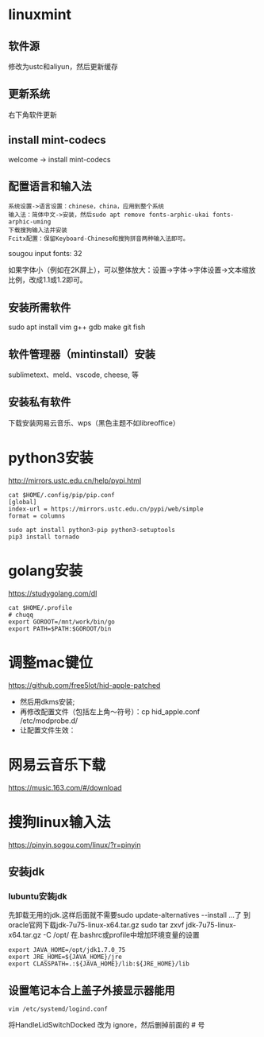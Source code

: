 # linuxmint

## 软件源

修改为ustc和aliyun，然后更新缓存

## 更新系统

右下角软件更新

## install mint-codecs

welcome -> install mint-codecs

## 配置语言和输入法

    系统设置->语言设置：chinese，china，应用到整个系统
    输入法：简体中文->安装，然后sudo apt remove fonts-arphic-ukai fonts-arphic-uming
    下载搜狗输入法并安装
    Fcitx配置：保留Keyboard-Chinese和搜狗拼音两种输入法即可。
    
sougou input fonts: 32

如果字体小（例如在2K屏上），可以整体放大：设置->字体->字体设置->文本缩放比例，改成1.1或1.2即可。

## 安装所需软件

sudo apt install vim g++ gdb make git fish

## 软件管理器（mintinstall）安装

sublimetext、meld、vscode, cheese, 等

## 安装私有软件

下载安装网易云音乐、wps（黑色主题不如libreoffice）

# python3安装

http://mirrors.ustc.edu.cn/help/pypi.html

    cat $HOME/.config/pip/pip.conf
    [global]
    index-url = https://mirrors.ustc.edu.cn/pypi/web/simple
    format = columns

    sudo apt install python3-pip python3-setuptools
    pip3 install tornado

# golang安装

https://studygolang.com/dl

    cat $HOME/.profile
    # chuqq
    export GOROOT=/mnt/work/bin/go
    export PATH=$PATH:$GOROOT/bin

# 调整mac键位

https://github.com/free5lot/hid-apple-patched

* 然后用dkms安装;
* 再修改配置文件（包括左上角～符号）：cp hid_apple.conf /etc/modprobe.d/
* 让配置文件生效：

# 网易云音乐下载

https://music.163.com/#/download

# 搜狗linux输入法

https://pinyin.sogou.com/linux/?r=pinyin


## 安装jdk

### lubuntu安装jdk

先卸载无用的jdk.这样后面就不需要sudo update-alternatives --install ...了 到oracle官网下载jdk-7u75-linux-x64.tar.gz sudo tar zxvf jdk-7u75-linux-x64.tar.gz -C /opt/ 在.bashrc或profile中增加环境变量的设置

    export JAVA_HOME=/opt/jdk1.7.0_75
    export JRE_HOME=${JAVA_HOME}/jre
    export CLASSPATH=.:${JAVA_HOME}/lib:${JRE_HOME}/lib

## 设置笔记本合上盖子外接显示器能用

```
vim /etc/systemd/logind.conf
```

将HandleLidSwitchDocked 改为 ignore，然后删掉前面的 # 号

